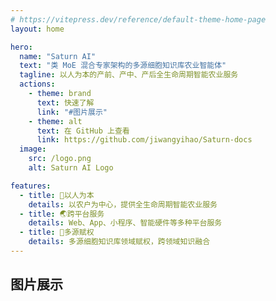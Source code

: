 ```yaml
---
# https://vitepress.dev/reference/default-theme-home-page
layout: home

hero:
  name: "Saturn AI"
  text: "类 MoE 混合专家架构的多源细胞知识库农业智能体"
  tagline: 以人为本的产前、产中、产后全生命周期智能农业服务
  actions:
    - theme: brand
      text: 快速了解
      link: "#图片展示"
    - theme: alt
      text: 在 GitHub 上查看
      link: https://github.com/jiwangyihao/Saturn-docs
  image:
    src: /logo.png
    alt: Saturn AI Logo

features:
  - title: 📌以人为本
    details: 以农户为中心，提供全生命周期智能农业服务
  - title: 🌏跨平台服务
    details: Web、App、小程序、智能硬件等多种平台服务
  - title: 🏡多源赋权
    details: 多源细胞知识库领域赋权，跨领域知识融合
---
```


## 图片展示

<el-carousel type="card" height="24vw" indicator-position="none">
  <el-carousel-item v-for="item, k in previewSrcList" :key="item">
    <el-image preview-teleported :preview-src-list="previewSrcList" :src="item" :initial-index="k" />
  </el-carousel-item>
</el-carousel>

<script setup>
import { ElCarousel, ElCarouselItem, ElImage, ElImageViewer } from 'element-plus';

const previewSrcList = [
  '/1.png',
  '/2.png',
  '/3.png',
  '/4.png',
  '/5.png',
  '/6.png',
  '/7.png',
  '/8.png',
  '/9.png',
];
</script>

<style>
</style>
